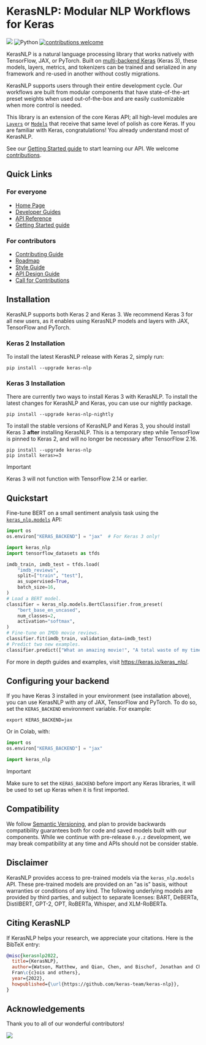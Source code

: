 # KerasNLP: Modular NLP Workflows for Keras
[![](https://github.com/keras-team/keras-nlp/workflows/Tests/badge.svg?branch=master)](https://github.com/keras-team/keras-nlp/actions?query=workflow%3ATests+branch%3Amaster)
![Python](https://img.shields.io/badge/python-v3.9.0+-success.svg)
[![contributions welcome](https://img.shields.io/badge/contributions-welcome-brightgreen.svg?style=flat)](https://github.com/keras-team/keras-nlp/issues)

KerasNLP is a natural language processing library that works natively
with TensorFlow, JAX, or PyTorch. Built on [multi-backend Keras](https://keras.io/keras_core/announcement/)
(Keras 3), these models, layers, metrics, and tokenizers can be trained and
serialized in any framework and re-used in another without costly migrations.

KerasNLP supports users through their entire development cycle. Our workflows
are built from modular components that have state-of-the-art preset weights when
used out-of-the-box and are easily customizable when more control is needed.

This library is an extension of the core Keras API; all high-level modules are
[`Layers`](https://keras.io/api/layers/) or
[`Models`](https://keras.io/api/models/) that receive that same level of polish
as core Keras. If you are familiar with Keras, congratulations! You already
understand most of KerasNLP.

See our [Getting Started guide](https://keras.io/guides/keras_nlp/getting_started)
to start learning our API. We welcome [contributions](CONTRIBUTING.md).

## Quick Links

### For everyone

- [Home Page](https://keras.io/keras_nlp)
- [Developer Guides](https://keras.io/guides/keras_nlp)
- [API Reference](https://keras.io/api/keras_nlp)
- [Getting Started guide](https://keras.io/guides/keras_nlp/getting_started) 

### For contributors

- [Contributing Guide](CONTRIBUTING.md)
- [Roadmap](ROADMAP.md)
- [Style Guide](STYLE_GUIDE.md)
- [API Design Guide](API_DESIGN_GUIDE.md)
- [Call for Contributions](https://github.com/keras-team/keras-nlp/issues?q=is%3Aissue+is%3Aopen+label%3A%22contributions+welcome%22)

## Installation

KerasNLP supports both Keras 2 and Keras 3. We recommend Keras 3 for all new
users, as it enables using KerasNLP models and layers with JAX, TensorFlow and
PyTorch.

### Keras 2 Installation

To install the latest KerasNLP release with Keras 2, simply run:

```
pip install --upgrade keras-nlp
```

### Keras 3 Installation

There are currently two ways to install Keras 3 with KerasNLP. To install the
latest changes for KerasNLP and Keras, you can use our nightly package.

```
pip install --upgrade keras-nlp-nightly
```

To install the stable versions of KerasNLP and Keras 3, you should install Keras
3 **after** installing KerasNLP. This is a temporary step while TensorFlow is
pinned to Keras 2, and will no longer be necessary after TensorFlow 2.16.

```
pip install --upgrade keras-nlp
pip install keras>=3
```

> [!IMPORTANT]
> Keras 3 will not function with TensorFlow 2.14 or earlier.

## Quickstart

Fine-tune BERT on a small sentiment analysis task using the
[`keras_nlp.models`](https://keras.io/api/keras_nlp/models/) API:

```python
import os
os.environ["KERAS_BACKEND"] = "jax"  # For Keras 3 only!

import keras_nlp
import tensorflow_datasets as tfds

imdb_train, imdb_test = tfds.load(
    "imdb_reviews",
    split=["train", "test"],
    as_supervised=True,
    batch_size=16,
)
# Load a BERT model.
classifier = keras_nlp.models.BertClassifier.from_preset(
    "bert_base_en_uncased", 
    num_classes=2,
    activation="softmax",
)
# Fine-tune on IMDb movie reviews.
classifier.fit(imdb_train, validation_data=imdb_test)
# Predict two new examples.
classifier.predict(["What an amazing movie!", "A total waste of my time."])
```

For more in depth guides and examples, visit https://keras.io/keras_nlp/.

## Configuring your backend

If you have Keras 3 installed in your environment (see installation above),
you can use KerasNLP with any of JAX, TensorFlow and PyTorch. To do so, set the
`KERAS_BACKEND` environment variable. For example:

```shell
export KERAS_BACKEND=jax
```

Or in Colab, with:

```python
import os
os.environ["KERAS_BACKEND"] = "jax"

import keras_nlp
```

> [!IMPORTANT]
> Make sure to set the `KERAS_BACKEND` before import any Keras libraries, it
> will be used to set up Keras when it is first imported.

## Compatibility

We follow [Semantic Versioning](https://semver.org/), and plan to
provide backwards compatibility guarantees both for code and saved models built
with our components. While we continue with pre-release `0.y.z` development, we
may break compatibility at any time and APIs should not be consider stable.

## Disclaimer

KerasNLP provides access to pre-trained models via the `keras_nlp.models` API.
These pre-trained models are provided on an "as is" basis, without warranties
or conditions of any kind. The following underlying models are provided by third
parties, and subject to separate licenses:
BART, DeBERTa, DistilBERT, GPT-2, OPT, RoBERTa, Whisper, and XLM-RoBERTa.

## Citing KerasNLP

If KerasNLP helps your research, we appreciate your citations.
Here is the BibTeX entry:

```bibtex
@misc{kerasnlp2022,
  title={KerasNLP},
  author={Watson, Matthew, and Qian, Chen, and Bischof, Jonathan and Chollet, 
  Fran\c{c}ois and others},
  year={2022},
  howpublished={\url{https://github.com/keras-team/keras-nlp}},
}
```

## Acknowledgements

Thank you to all of our wonderful contributors!

<a href="https://github.com/keras-team/keras-nlp/graphs/contributors">
  <img src="https://contrib.rocks/image?repo=keras-team/keras-nlp" />
</a>
